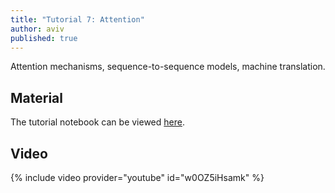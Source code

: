 ```yaml
---
title: "Tutorial 7: Attention"
author: aviv
published: true
---
```


Attention mechanisms, sequence-to-sequence models, machine translation.

## Material

The tutorial notebook can be viewed [here](https://nbviewer.jupyter.org/github/vistalab-technion/cs236781-tutorials/blob/master/t07/tutorial7-Attention.ipynb).

## Video

{% include video provider="youtube" id="w0OZ5iHsamk" %}


